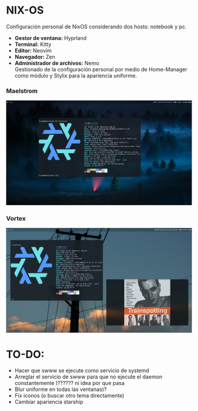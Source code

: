 # NIX-OS
Configuración personal de NixOS considerando dos hosts: notebook y pc.
- **Gestor de ventana:** Hyprland
- **Terminal:** Kitty
- **Editor:** Neovim
- **Navegador:** Zen
- **Administrador de archivos:** Nemo  
Gestionado de la configuración personal por medio de Home-Manager como módulo y Stylix para la apariencia uniforme.

### Maelstrom
![Captura Maelstrom](./assets/noteb-asset.png)

### Vortex
![Captura Vortex](./assets/pc-asset.png)


# TO-DO:
- Hacer que swww se ejecute como servicio de systemd
- Arreglar el servicio de swww para que no ejecute el daemon constantemente )?????? ni idea por que pasa
- Blur uniforme en todas las ventanas)?
- Fix iconos (o buscar otro tema directamente)
- Cambiar apariencia starship
